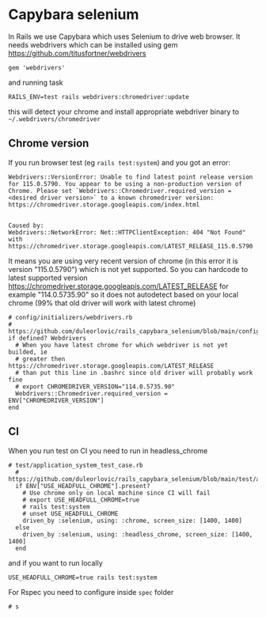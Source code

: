 # Capybara selenium

In Rails we use Capybara which uses Selenium to drive web browser. It needs
webdrivers which can be installed using gem https://github.com/titusfortner/webdrivers

```
gem 'webdrivers'
```
and running task

```
RAILS_ENV=test rails webdrivers:chromedriver:update
```
this will detect your chrome and install appropriate webdriver binary to
`~/.webdrivers/chromedriver`


## Chrome version

If you run browser test (eg `rails test:system`) and you got an error:
```
Webdrivers::VersionError: Unable to find latest point release version for 115.0.5790. You appear to be using a non-production version of Chrome. Please set `Webdrivers::Chromedriver.required_version = <desired driver version>` to a known chromedriver version: https://chromedriver.storage.googleapis.com/index.html


Caused by:
Webdrivers::NetworkError: Net::HTTPClientException: 404 "Not Found" with https://chromedriver.storage.googleapis.com/LATEST_RELEASE_115.0.5790
```

It means you are using very recent version of chrome (in this error it is
version "115.0.5790") which is not yet supported.
So you can hardcode to latest supported version
https://chromedriver.storage.googleapis.com/LATEST_RELEASE for example
"114.0.5735.90" so it does not autodetect based on your local chrome (99% that
old driver will work with latest chrome)
~~~
# config/initializers/webdrivers.rb
# https://github.com/duleorlovic/rails_capybara_selenium/blob/main/config/initializers/webdrivers.rb
if defined? Webdrivers
  # When you have latest chrome for which webdriver is not yet builded, ie
  # greater then https://chromedriver.storage.googleapis.com/LATEST_RELEASE
  # than put this line in .bashrc since old driver will probably work fine
  # export CHROMEDRIVER_VERSION="114.0.5735.90"
  Webdrivers::Chromedriver.required_version = ENV["CHROMEDRIVER_VERSION"]
end
~~~

## CI

When you run test on CI you need to run in headless_chrome

```
# test/application_system_test_case.rb
  # https://github.com/duleorlovic/rails_capybara_selenium/blob/main/test/application_system_test_case.rb
  if ENV["USE_HEADFULL_CHROME"].present?
    # Use chrome only on local machine since CI will fail
    # export USE_HEADFULL_CHROME=true
    # rails test:system
    # unset USE_HEADFULL_CHROME
    driven_by :selenium, using: :chrome, screen_size: [1400, 1400]
  else
    driven_by :selenium, using: :headless_chrome, screen_size: [1400, 1400]
  end
```

and if you want to run locally
```
USE_HEADFULL_CHROME=true rails test:system
```

For Rspec you need to configure inside `spec` folder

```
# s
```
